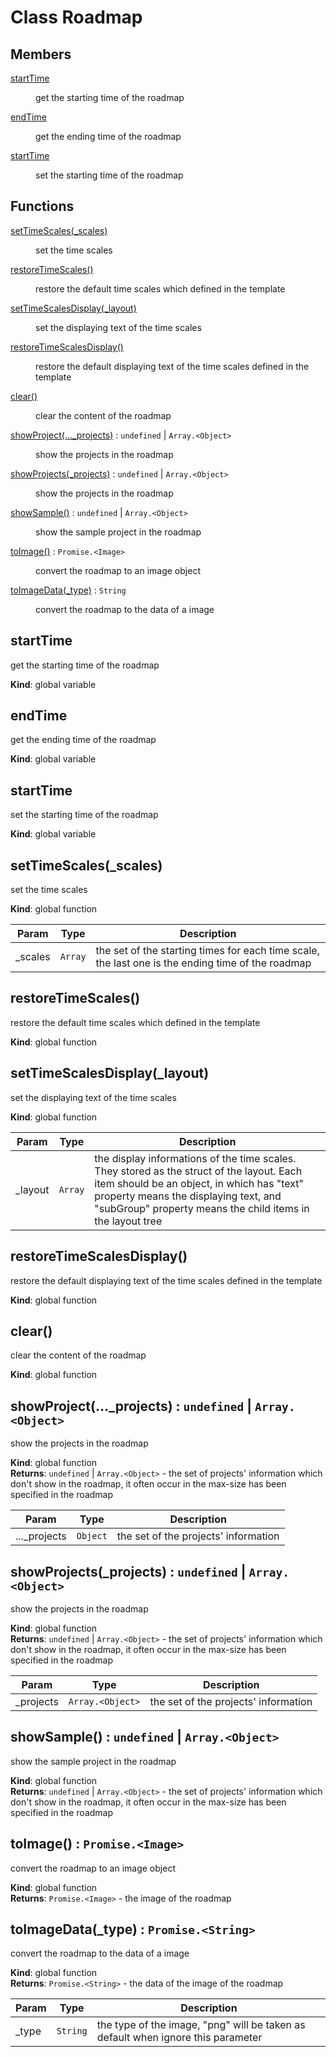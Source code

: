 # Class Roadmap

## Members

<dl>
<dt><a href="#startTime">startTime</a></dt>
<dd><p>get the starting time of the roadmap</p>
</dd>
<dt><a href="#endTime">endTime</a></dt>
<dd><p>get the ending time of the roadmap</p>
</dd>
<dt><a href="#startTime">startTime</a></dt>
<dd><p>set the starting time of the roadmap</p>
</dd>
</dl>

## Functions

<dl>
<dt><a href="#setTimeScales">setTimeScales(_scales)</a></dt>
<dd><p>set the time scales</p>
</dd>
<dt><a href="#restoreTimeScales">restoreTimeScales()</a></dt>
<dd><p>restore the default time scales which defined in the template</p>
</dd>
<dt><a href="#setTimeScalesDisplay">setTimeScalesDisplay(_layout)</a></dt>
<dd><p>set the displaying text of the time scales</p>
</dd>
<dt><a href="#restoreTimeScalesDisplay">restoreTimeScalesDisplay()</a></dt>
<dd><p>restore the default displaying text of the time scales defined in the template</p>
</dd>
<dt><a href="#clear">clear()</a></dt>
<dd><p>clear the content of the roadmap</p>
</dd>
<dt><a href="#showProject">showProject(..._projects)</a> : <code>undefined</code> | <code>Array.&lt;Object&gt;</code></dt>
<dd><p>show the projects in the roadmap</p>
</dd>
<dt><a href="#showProjects">showProjects(_projects)</a> : <code>undefined</code> | <code>Array.&lt;Object&gt;</code></dt>
<dd><p>show the projects in the roadmap</p>
</dd>
<dt><a href="#showSample">showSample()</a> : <code>undefined</code> | <code>Array.&lt;Object&gt;</code></dt>
<dd><p>show the sample project in the roadmap</p>
</dd>
<dt><a href="#toImage">toImage()</a> : <code>Promise.&lt;Image&gt;</code></dt>
<dd><p>convert the roadmap to an image object</p>
</dd>
<dt><a href="#toImageData">toImageData(_type)</a> : <code>String</code></dt>
<dd><p>convert the roadmap to the data of a image</p>
</dd>
</dl>

<a name="startTime"></a>

## startTime
get the starting time of the roadmap

**Kind**: global variable  
<a name="endTime"></a>

## endTime
get the ending time of the roadmap

**Kind**: global variable  
<a name="startTime"></a>

## startTime
set the starting time of the roadmap

**Kind**: global variable  
<a name="setTimeScales"></a>

## setTimeScales(_scales)
set the time scales

**Kind**: global function  

| Param | Type | Description |
| --- | --- | --- |
| _scales | <code>Array</code> | the set of the starting times for each time scale, the last one is the ending time of the roadmap |

<a name="restoreTimeScales"></a>

## restoreTimeScales()
restore the default time scales which defined in the template

**Kind**: global function  
<a name="setTimeScalesDisplay"></a>

## setTimeScalesDisplay(_layout)
set the displaying text of the time scales

**Kind**: global function  

| Param | Type | Description |
| --- | --- | --- |
| _layout | <code>Array</code> | the display informations of the time scales.                           They stored as the struct of the layout.                           Each item should be an object, in which has "text" property means the displaying text, and "subGroup" property means the child items in the layout tree |

<a name="restoreTimeScalesDisplay"></a>

## restoreTimeScalesDisplay()
restore the default displaying text of the time scales defined in the template

**Kind**: global function  
<a name="clear"></a>

## clear()
clear the content of the roadmap

**Kind**: global function  
<a name="showProject"></a>

## showProject(..._projects) : <code>undefined</code> \| <code>Array.&lt;Object&gt;</code>
show the projects in the roadmap

**Kind**: global function  
**Returns**: <code>undefined</code> \| <code>Array.&lt;Object&gt;</code> - the set of projects' information which don't show in the roadmap, it often occur in the max-size has been specified in the roadmap  

| Param | Type | Description |
| --- | --- | --- |
| ..._projects | <code>Object</code> | the set of the projects' information |

<a name="showProjects"></a>

## showProjects(_projects) : <code>undefined</code> \| <code>Array.&lt;Object&gt;</code>
show the projects in the roadmap

**Kind**: global function  
**Returns**: <code>undefined</code> \| <code>Array.&lt;Object&gt;</code> - the set of projects' information which don't show in the roadmap, it often occur in the max-size has been specified in the roadmap  

| Param | Type | Description |
| --- | --- | --- |
| _projects | <code>Array.&lt;Object&gt;</code> | the set of the projects' information |

<a name="showSample"></a>

## showSample() : <code>undefined</code> \| <code>Array.&lt;Object&gt;</code>
show the sample project in the roadmap

**Kind**: global function  
**Returns**: <code>undefined</code> \| <code>Array.&lt;Object&gt;</code> - the set of projects' information which don't show in the roadmap, it often occur in the max-size has been specified in the roadmap  
<a name="toImage"></a>

## toImage() : <code>Promise.&lt;Image&gt;</code>
convert the roadmap to an image object

**Kind**: global function  
**Returns**: <code>Promise.&lt;Image&gt;</code> - the image of the roadmap  
<a name="toImageData"></a>

## toImageData(_type) : <code>Promise.&lt;String&gt;</code>
convert the roadmap to the data of a image

**Kind**: global function  
**Returns**: <code>Promise.&lt;String&gt;</code> - the data of the image of the roadmap  

| Param | Type | Description |
| --- | --- | --- |
| _type | <code>String</code> | the type of the image, "png" will be taken as default when ignore this parameter |

